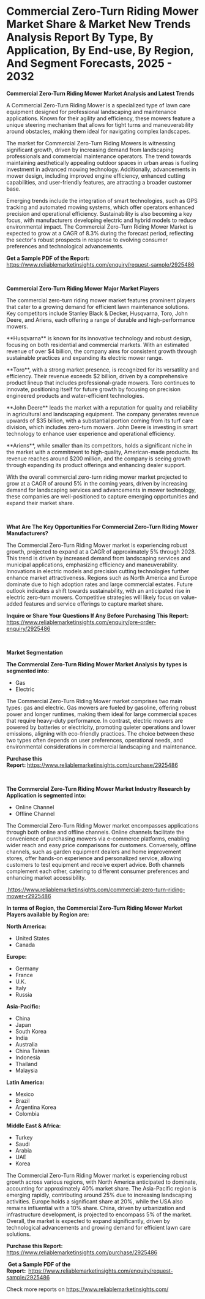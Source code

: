 <p><h1>Commercial Zero-Turn Riding Mower Market Share & Market New Trends Analysis Report By Type, By Application, By End-use, By Region, And Segment Forecasts, 2025 - 2032</h1></p><p><strong>Commercial Zero-Turn Riding Mower Market Analysis and Latest Trends</strong></p>
<p><p>A Commercial Zero-Turn Riding Mower is a specialized type of lawn care equipment designed for professional landscaping and maintenance applications. Known for their agility and efficiency, these mowers feature a unique steering mechanism that allows for tight turns and maneuverability around obstacles, making them ideal for navigating complex landscapes. </p><p>The market for Commercial Zero-Turn Riding Mowers is witnessing significant growth, driven by increasing demand from landscaping professionals and commercial maintenance operators. The trend towards maintaining aesthetically appealing outdoor spaces in urban areas is fueling investment in advanced mowing technology. Additionally, advancements in mower design, including improved engine efficiency, enhanced cutting capabilities, and user-friendly features, are attracting a broader customer base.</p><p>Emerging trends include the integration of smart technologies, such as GPS tracking and automated mowing systems, which offer operators enhanced precision and operational efficiency. Sustainability is also becoming a key focus, with manufacturers developing electric and hybrid models to reduce environmental impact. The Commercial Zero-Turn Riding Mower Market is expected to grow at a CAGR of 8.3% during the forecast period, reflecting the sector's robust prospects in response to evolving consumer preferences and technological advancements.</p></p>
<p><strong>Get a Sample PDF of the Report:&nbsp;</strong> <a href="https://www.reliablemarketinsights.com/enquiry/request-sample/2925486?utm_campaign=2013&utm_medium=2&utm_source=Github&utm_content=ia&utm_term=12032025&utm_id=commercial-zero-turn-riding-mower">https://www.reliablemarketinsights.com/enquiry/request-sample/2925486</a></p>
<p>&nbsp;</p>
<p><strong>Commercial Zero-Turn Riding Mower Major Market Players</strong></p>
<p><p>The commercial zero-turn riding mower market features prominent players that cater to a growing demand for efficient lawn maintenance solutions. Key competitors include Stanley Black & Decker, Husqvarna, Toro, John Deere, and Ariens, each offering a range of durable and high-performance mowers.</p><p>**Husqvarna** is known for its innovative technology and robust design, focusing on both residential and commercial markets. With an estimated revenue of over $4 billion, the company aims for consistent growth through sustainable practices and expanding its electric mower range.</p><p>**Toro**, with a strong market presence, is recognized for its versatility and efficiency. Their revenue exceeds $2 billion, driven by a comprehensive product lineup that includes professional-grade mowers. Toro continues to innovate, positioning itself for future growth by focusing on precision engineered products and water-efficient technologies.</p><p>**John Deere** leads the market with a reputation for quality and reliability in agricultural and landscaping equipment. The company generates revenue upwards of $35 billion, with a substantial portion coming from its turf care division, which includes zero-turn mowers. John Deere is investing in smart technology to enhance user experience and operational efficiency.</p><p>**Ariens**, while smaller than its competitors, holds a significant niche in the market with a commitment to high-quality, American-made products. Its revenue reaches around $200 million, and the company is seeing growth through expanding its product offerings and enhancing dealer support.</p><p>With the overall commercial zero-turn riding mower market projected to grow at a CAGR of around 5% in the coming years, driven by increasing demand for landscaping services and advancements in mower technology, these companies are well-positioned to capture emerging opportunities and expand their market share.</p></p>
<p>&nbsp;</p>
<p><strong>What Are The Key Opportunities For Commercial Zero-Turn Riding Mower Manufacturers?</strong></p>
<p><p>The Commercial Zero-Turn Riding Mower market is experiencing robust growth, projected to expand at a CAGR of approximately 5% through 2028. This trend is driven by increased demand from landscaping services and municipal applications, emphasizing efficiency and maneuverability. Innovations in electric models and precision cutting technologies further enhance market attractiveness. Regions such as North America and Europe dominate due to high adoption rates and large commercial estates. Future outlook indicates a shift towards sustainability, with an anticipated rise in electric zero-turn mowers. Competitive strategies will likely focus on value-added features and service offerings to capture market share.</p></p>
<p><strong>Inquire or Share Your Questions If Any Before Purchasing This Report:</strong> <a href="https://www.reliablemarketinsights.com/enquiry/pre-order-enquiry/2925486?utm_campaign=2013&utm_medium=2&utm_source=Github&utm_content=ia&utm_term=12032025&utm_id=commercial-zero-turn-riding-mower">https://www.reliablemarketinsights.com/enquiry/pre-order-enquiry/2925486</a></p>
<p>&nbsp;</p>
<p><strong>Market Segmentation</strong></p>
<p><strong>The Commercial Zero-Turn Riding Mower Market Analysis by types is segmented into:</strong></p>
<p><ul><li>Gas</li><li>Electric</li></ul></p>
<p><p>The Commercial Zero-Turn Riding Mower market comprises two main types: gas and electric. Gas mowers are fueled by gasoline, offering robust power and longer runtimes, making them ideal for large commercial spaces that require heavy-duty performance. In contrast, electric mowers are powered by batteries or electricity, promoting quieter operations and lower emissions, aligning with eco-friendly practices. The choice between these two types often depends on user preferences, operational needs, and environmental considerations in commercial landscaping and maintenance.</p></p>
<p><strong>Purchase this Report:&nbsp;</strong><a href="https://www.reliablemarketinsights.com/purchase/2925486?utm_campaign=2013&utm_medium=2&utm_source=Github&utm_content=ia&utm_term=12032025&utm_id=commercial-zero-turn-riding-mower">https://www.reliablemarketinsights.com/purchase/2925486</a></p>
<p>&nbsp;</p>
<p><strong>The Commercial Zero-Turn Riding Mower Market Industry Research by Application is segmented into:</strong></p>
<p><ul><li>Online Channel</li><li>Offline Channel</li></ul></p>
<p><p>The Commercial Zero-Turn Riding Mower market encompasses applications through both online and offline channels. Online channels facilitate the convenience of purchasing mowers via e-commerce platforms, enabling wider reach and easy price comparisons for customers. Conversely, offline channels, such as garden equipment dealers and home improvement stores, offer hands-on experience and personalized service, allowing customers to test equipment and receive expert advice. Both channels complement each other, catering to different consumer preferences and enhancing market accessibility.</p></p>
<p><a href="https://www.reliablemarketinsights.com/commercial-zero-turn-riding-mower-r2925486?utm_campaign=2013&utm_medium=2&utm_source=Github&utm_content=ia&utm_term=12032025&utm_id=commercial-zero-turn-riding-mower">&nbsp;https://www.reliablemarketinsights.com/commercial-zero-turn-riding-mower-r2925486</a></p>
<p><strong>In terms of Region, the Commercial Zero-Turn Riding Mower Market Players available by Region are:</strong></p>
<p>
    <p> <strong> North America: </strong>
        <ul>
            <li>United States</li>
            <li>Canada</li>
        </ul>
        </p> 
    <p> <strong> Europe: </strong>
        <ul>
            <li>Germany</li>
            <li>France</li>
            <li>U.K.</li>
            <li>Italy</li>
            <li>Russia</li>
        </ul>
        </p> 
    <p> <strong> Asia-Pacific: </strong>
        <ul>
            <li>China</li>
            <li>Japan</li>
            <li>South Korea</li>
            <li>India</li>
            <li>Australia</li>
            <li>China Taiwan</li>
            <li>Indonesia</li>
            <li>Thailand</li>
            <li>Malaysia</li>
        </ul>
        </p> 
    <p> <strong> Latin America: </strong>
        <ul>
            <li>Mexico</li>
            <li>Brazil</li>
            <li>Argentina Korea</li>
            <li>Colombia</li>
        </ul>
        </p> 
    <p> <strong> Middle East & Africa: </strong>
        <ul>
            <li>Turkey</li>
            <li>Saudi</li>
            <li>Arabia</li>
            <li>UAE</li>
            <li>Korea</li>
        </ul>
    </p>
    </p>
<p><p>The Commercial Zero-Turn Riding Mower market is experiencing robust growth across various regions, with North America anticipated to dominate, accounting for approximately 40% market share. The Asia-Pacific region is emerging rapidly, contributing around 25% due to increasing landscaping activities. Europe holds a significant share at 20%, while the USA also remains influential with a 10% share. China, driven by urbanization and infrastructure development, is projected to encompass 5% of the market. Overall, the market is expected to expand significantly, driven by technological advancements and growing demand for efficient lawn care solutions.</p></p>
<p><strong>Purchase this Report: </strong><a href="https://www.reliablemarketinsights.com/purchase/2925486?utm_campaign=2013&utm_medium=2&utm_source=Github&utm_content=ia&utm_term=12032025&utm_id=commercial-zero-turn-riding-mower">https://www.reliablemarketinsights.com/purchase/2925486</a></p>
<p>&nbsp;<strong>Get a Sample PDF of the Report:&nbsp;&nbsp;</strong><a href="https://www.reliablemarketinsights.com/enquiry/request-sample/2925486?utm_campaign=2013&utm_medium=2&utm_source=Github&utm_content=ia&utm_term=12032025&utm_id=commercial-zero-turn-riding-mower">https://www.reliablemarketinsights.com/enquiry/request-sample/2925486</a></p>
<p><strong></strong></p>
<p>Check more reports on <a href="https://www.reliablemarketinsights.com/?utm_campaign=2013&utm_medium=2&utm_source=Github&utm_content=ia&utm_term=12032025&utm_id=commercial-zero-turn-riding-mower">https://www.reliablemarketinsights.com/</a></p>
